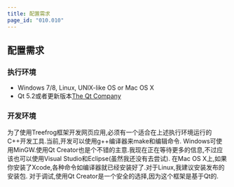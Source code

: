 ```yaml
---
title: 配置需求
page_id: "010.010"
---
```


## 配置需求
### 执行环境
* Windows 7/8, Linux, UNIX-like OS or Mac OS X
* Qt 5.2或者更新版本[The Qt Company](https://www.qt.io/)
### 开发环境
为了使用Treefrog框架开发网页应用,必须有一个适合在上述执行环境运行的C++开发工具.当前,开发可以使用g++编译器来make和编辑命令.
Windows可使用MinGW.使用Qt Creator也是个不错的主意.我现在正在等待更多的信息,不过应该也可以使用Visual Studio和Eclipse(虽然我还没有去尝试).
在Mac OS X上,如果你安装了Xcode,各种命令如编译器就已经安装好了.对于Linux,我建议安装发布的安装包.
对于调试,使用Qt Creator是一个安全的选择,因为这个框架是基于Qt的.

